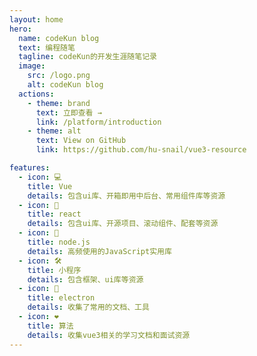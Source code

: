 ```yaml
---
layout: home
hero:
  name: codeKun blog
  text: 编程随笔
  tagline: codeKun的开发生涯随笔记录
  image:
    src: /logo.png
    alt: codeKun blog
  actions:
    - theme: brand
      text: 立即查看 →
      link: /platform/introduction
    - theme: alt
      text: View on GitHub
      link: https://github.com/hu-snail/vue3-resource

features:
  - icon: 💻
    title: Vue
    details: 包含ui库、开箱即用中后台、常用组件库等资源
  - icon: 📱
    title: react
    details: 包含ui库、开源项目、滚动组件、配套等资源
  - icon: 🌲
    title: node.js
    details: 高频使用的JavaScript实用库
  - icon: 🛠️
    title: 小程序
    details: 包含框架、ui库等资源
  - icon: 📒
    title: electron
    details: 收集了常用的文档、工具
  - icon: ❤️
    title: 算法
    details: 收集vue3相关的学习文档和面试资源
---
```

